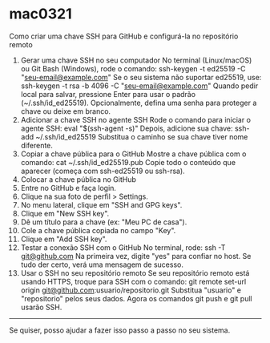 # mac0321

Como criar uma chave SSH para GitHub e configurá-la no repositório remoto
1. Gerar uma chave SSH no seu computador
No terminal (Linux/macOS) ou Git Bash (Windows), rode o comando:
ssh-keygen -t ed25519 -C "seu-email@example.com"
Se o seu sistema não suportar ed25519, use:
ssh-keygen -t rsa -b 4096 -C "seu-email@example.com"
Quando pedir local para salvar, pressione Enter para usar o padrão (~/.ssh/id_ed25519).
Opcionalmente, defina uma senha para proteger a chave ou deixe em branco.
2. Adicionar a chave SSH no agente SSH
Rode o comando para iniciar o agente SSH:
eval "$(ssh-agent -s)"
Depois, adicione sua chave:
ssh-add ~/.ssh/id_ed25519
Substitua o caminho se sua chave tiver nome diferente.
3. Copiar a chave pública para o GitHub
Mostre a chave pública com o comando:
cat ~/.ssh/id_ed25519.pub
Copie todo o conteúdo que aparecer (começa com ssh-ed25519 ou ssh-rsa).
4. Colocar a chave pública no GitHub
1. Entre no GitHub e faça login.
2. Clique na sua foto de perfil > Settings.
3. No menu lateral, clique em "SSH and GPG keys".
4. Clique em "New SSH key".
5. Dê um título para a chave (ex: "Meu PC de casa").
6. Cole a chave pública copiada no campo "Key".
7. Clique em "Add SSH key".
5. Testar a conexão SSH com o GitHub
No terminal, rode:
ssh -T git@github.com
Na primeira vez, digite "yes" para confiar no host.
Se tudo der certo, verá uma mensagem de sucesso.
6. Usar o SSH no seu repositório remoto
Se seu repositório remoto está usando HTTPS, troque para SSH com o comando:
git remote set-url origin git@github.com:usuario/repositorio.git
Substitua "usuario" e "repositorio" pelos seus dados.
Agora os comandos git push e git pull usarão SSH.

---
Se quiser, posso ajudar a fazer isso passo a passo no seu sistema.